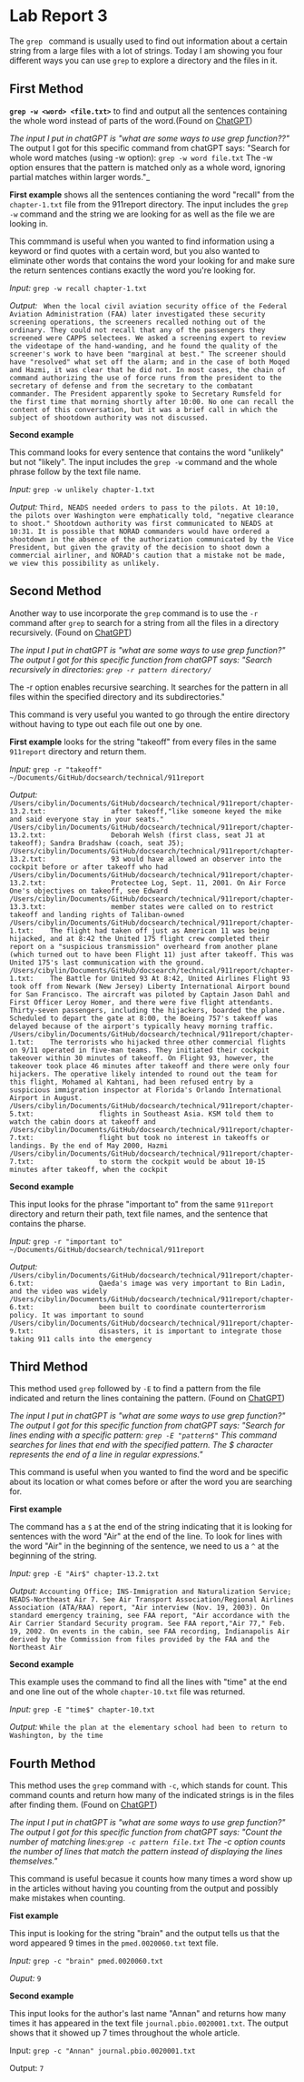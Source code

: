 # Lab Report 3

The `grep ` command is usually used to find out information about a certain string from a large files with a lot of strings. Today I am showing you four different ways you can use `grep` to explore a directory and the files in it. 

## First Method

**`grep -w <word> <file.txt>`** to find and output all the sentences containing the whole word instead of parts of the word.(Found on [ChatGPT](https://chat.openai.com/))


_The input I put in chatGPT is "what are some ways to use grep function??"_
The output I got for this specific command from chatGPT says: "Search for whole word matches (using -w option):
`grep -w word file.txt`
The -w option ensures that the pattern is matched only as a whole word, ignoring partial matches within larger words."_

**First example** shows all the sentences contianing the word "recall" from the `chapter-1.txt` file from the 911report directory. The input includes the `grep -w` command and the string we are looking for as well as the file we are looking in.

This commmand is useful when you wanted to find information using a keyword or find quotes with a certain word, but you also wanted to eliminate other words that contains the word your looking for and make sure the return sentences contians exactly the word you're looking for.  

*Input:* `grep -w recall chapter-1.txt`

*Output:*
` When the local civil aviation security office of the Federal Aviation Administration (FAA) later investigated these security screening operations, the screeners recalled nothing out of the ordinary. They could not recall that any of the passengers they screened were CAPPS selectees. We asked a screening expert to review the videotape of the hand-wanding, and he found the quality of the screener's work to have been "marginal at best." The screener should have "resolved" what set off the alarm; and in the case of both Moqed and Hazmi, it was clear that he did not.
    In most cases, the chain of command authorizing the use of force runs from the president to the secretary of defense and from the secretary to the combatant commander. The President apparently spoke to Secretary Rumsfeld for the first time that morning shortly after 10:00. No one can recall the content of this conversation, but it was a brief call in which the subject of shootdown authority was not discussed.`
        
**Second example**

This command looks for every sentence that contains the word "unlikely" but not "likely". The input includes the `grep -w` command and the whole phrase follow by the text file name. 

*Input:* `grep -w unlikely chapter-1.txt`

*Output:* `Third, NEADS needed orders to pass to the pilots. At 10:10, the pilots over Washington were emphatically told, "negative clearance to shoot." Shootdown authority was first communicated to NEADS at 10:31. It is possible that NORAD commanders would have ordered a shootdown in the absence of the authorization communicated by the Vice President, but given the gravity of the decision to shoot down a commercial airliner, and NORAD's caution that a mistake not be made, we view this possibility as unlikely.`
 
## Second Method

Another way to use incorporate the `grep` command is to use the `-r` command after `grep` to search for a string from all the files in a directory recursively. (Found on [ChatGPT](https://chat.openai.com/))


_The input I put in chatGPT is "what are some ways to use grep function?"
The output I got for this specific function from chatGPT says: "Search recursively in directories: `grep -r pattern directory/`_

The -r option enables recursive searching. It searches for the pattern in all files within the specified directory and its subdirectories."

This command is very useful you wanted to go through the entire directory without having to type out each file out one by one. 

**First example** looks for the string "takeoff" from every files in the same `911report` directory and return them.
 
*Input:* `grep -r "takeoff" ~/Documents/GitHub/docsearch/technical/911report`

*Output:* 
`/Users/cibylin/Documents/GitHub/docsearch/technical/911report/chapter-13.2.txt:                after takeoff,"like someone keyed the mike and said everyone stay in your seats."
/Users/cibylin/Documents/GitHub/docsearch/technical/911report/chapter-13.2.txt:                Deborah Welsh (first class, seat J1 at takeoff); Sandra Bradshaw (coach, seat J5);
/Users/cibylin/Documents/GitHub/docsearch/technical/911report/chapter-13.2.txt:                93 would have allowed an observer into the cockpit before or after takeoff who had
/Users/cibylin/Documents/GitHub/docsearch/technical/911report/chapter-13.2.txt:                Protectee Log, Sept. 11, 2001. On Air Force One's objectives on takeoff, see Edward
/Users/cibylin/Documents/GitHub/docsearch/technical/911report/chapter-13.3.txt:                member states were called on to restrict takeoff and landing rights of Taliban-owned
/Users/cibylin/Documents/GitHub/docsearch/technical/911report/chapter-1.txt:    The flight had taken off just as American 11 was being hijacked, and at 8:42 the United 175 flight crew completed their report on a "suspicious transmission" overheard from another plane (which turned out to have been Flight 11) just after takeoff. This was United 175's last communication with the ground.
/Users/cibylin/Documents/GitHub/docsearch/technical/911report/chapter-1.txt:    The Battle for United 93 At 8:42, United Airlines Flight 93 took off from Newark (New Jersey) Liberty International Airport bound for San Francisco. The aircraft was piloted by Captain Jason Dahl and First Officer Leroy Homer, and there were five flight attendants. Thirty-seven passengers, including the hijackers, boarded the plane. Scheduled to depart the gate at 8:00, the Boeing 757's takeoff was delayed because of the airport's typically heavy morning traffic.
/Users/cibylin/Documents/GitHub/docsearch/technical/911report/chapter-1.txt:    The terrorists who hijacked three other commercial flights on 9/11 operated in five-man teams. They initiated their cockpit takeover within 30 minutes of takeoff. On Flight 93, however, the takeover took place 46 minutes after takeoff and there were only four hijackers. The operative likely intended to round out the team for this flight, Mohamed al Kahtani, had been refused entry by a suspicious immigration inspector at Florida's Orlando International Airport in August.
/Users/cibylin/Documents/GitHub/docsearch/technical/911report/chapter-5.txt:                flights in Southeast Asia. KSM told them to watch the cabin doors at takeoff and
/Users/cibylin/Documents/GitHub/docsearch/technical/911report/chapter-7.txt:                flight but took no interest in takeoffs or landings. By the end of May 2000, Hazmi
/Users/cibylin/Documents/GitHub/docsearch/technical/911report/chapter-7.txt:                to storm the cockpit would be about 10-15 minutes after takeoff, when the cockpit`

**Second example**

This input looks for the phrase "important to" from the same `911report` directory and return their path, text file names, and the sentence that contains the pharse.

*Input:* `grep -r "important to" ~/Documents/GitHub/docsearch/technical/911report`

*Output:* 
`/Users/cibylin/Documents/GitHub/docsearch/technical/911report/chapter-6.txt:                Qaeda's image was very important to Bin Ladin, and the video was widely
/Users/cibylin/Documents/GitHub/docsearch/technical/911report/chapter-6.txt:                been built to coordinate counterterrorism policy. It was important to sound
/Users/cibylin/Documents/GitHub/docsearch/technical/911report/chapter-9.txt:                disasters, it is important to integrate those taking 911 calls into the emergency`

## Third Method

This method used `grep` followed by `-E` to find a pattern from the file indicated and return the lines containing the pattern. (Found on [ChatGPT](https://chat.openai.com/))


_The input I put in chatGPT is "what are some ways to use grep function?"
The output I got for this specific function from chatGPT says: "Search for lines ending with a specific pattern: `grep -E "pattern$"` This command searches for lines that end with the specified pattern. The $ character represents the end of a line in regular expressions."_

This command is useful when you wanted to find the word and be specific about its location or what comes before or after the word you are searching for.

**First example** 

The command has a `$` at the end of the string indicating that it is looking for sentences with the word "Air" at the end of the line. To look for lines with the word "Air" in the beginning of the sentence, we need to us a `^` at the beginning of the string. 


*Input:* `grep -E "Air$" chapter-13.2.txt`

*Output:* `Accounting Office; INS-Immigration and Naturalization Service; NEADS-Northeast Air
            7. See Air Transport Association/Regional Airlines Association (ATA/RAA) report, "Air
                interview (Nov. 19, 2003). On standard emergency training, see FAA report, "Air
                accordance with the Air Carrier Standard Security program. See FAA report,"Air
                77," Feb. 19, 2002. On events in the cabin, see FAA recording, Indianapolis Air
                derived by the Commission from files provided by the FAA and the Northeast Air`
    
**Second example**

This example uses the command to find all the lines with "time" at the end and one line out of the whole `chapter-10.txt` file was returned. 

*Input:* `grep -E "time$" chapter-10.txt`

*Output:* `While the plan at the elementary school had been to return to Washington, by the time`

## Fourth Method

This method uses the `grep` command with `-c`, which stands for count. This command counts and return how many of the indicated strings is in the files after finding them. (Found on [ChatGPT](https://chat.openai.com/))

_The input I put in chatGPT is "what are some ways to use grep function?"
The output I got for this specific function from chatGPT says: "Count the number of matching lines:`grep -c pattern file.txt` The -c option counts the number of lines that match the pattern instead of displaying the lines themselves."_

This command is useful becasue it counts how many times a word show up in the articles without having you counting from the output and possibly make mistakes when counting.

**Fist example**

This input is looking for the string "brain" and the output tells us that the word appeared 9 times in the `pmed.0020060.txt` text file.

*Input:* `grep -c "brain" pmed.0020060.txt`

*Ouput:* `9`

**Second example**

This input looks for the author's last name "Annan" and returns how many times it has appeared in the text file `journal.pbio.0020001.txt`. The output shows that it showed up 7 times throughout the whole article.

Input: `grep -c "Annan" journal.pbio.0020001.txt`

Output: `7`



